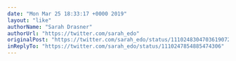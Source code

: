 ```yaml
---
date: "Mon Mar 25 18:33:17 +0000 2019"
layout: "like"
authorName: "Sarah Drasner"
authorUrl: "https://twitter.com/sarah_edo"
originalPost: "https://twitter.com/sarah_edo/status/1110248304703619072"
inReplyTo: "https://twitter.com/sarah_edo/status/1110247854885474306"
---
```

